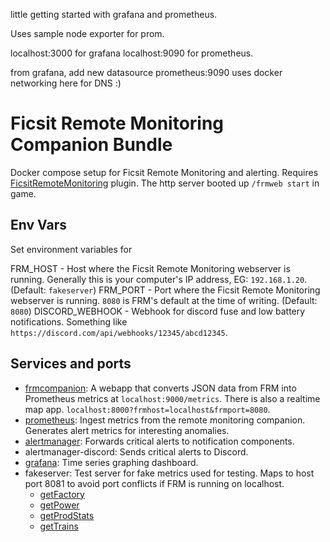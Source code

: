 little getting started with grafana and prometheus.

Uses sample node exporter for prom.

localhost:3000 for grafana
localhost:9090 for prometheus.

from grafana, add new datasource prometheus:9090
uses docker networking here for DNS :)

# Ficsit Remote Monitoring Companion Bundle

Docker compose setup for Ficsit Remote Monitoring and alerting. Requires [FicsitRemoteMonitoring](https://ficsit.app/mod/FicsitRemoteMonitoring) plugin.
The http server booted up `/frmweb start` in game.

## Env Vars

Set environment variables for

FRM_HOST - Host where the Ficsit Remote Monitoring webserver is running. Generally this is your computer's IP address, EG: `192.168.1.20`. (Default: `fakeserver`)
FRM_PORT - Port where the Ficsit Remote Monitoring webserver is running. `8080` is FRM's default at the time of writing. (Default: `8080`)
DISCORD_WEBHOOK - Webhook for discord fuse and low battery notifications. Something like `https://discord.com/api/webhooks/12345/abcd12345`.

## Services and ports

- [frmcompanion](http://localhost:9000/metrics): A webapp that converts JSON data from FRM into Prometheus metrics at `localhost:9000/metrics`. There is also a realtime map app. `localhost:8000?frmhost=localhost&frmport=8080`.
- [prometheus](http://localhost:9090): Ingest metrics from the remote monitoring companion. Generates alert metrics for interesting anomalies.
- [alertmanager](http://localhost:9093): Forwards critical alerts to notification components.
- alertmanager-discord: Sends critical alerts to Discord.
- [grafana](http://localhost:3000): Time series graphing dashboard.
- fakeserver: Test server for fake metrics used for testing. Maps to host port 8081 to avoid port conflicts if FRM is running on localhost.
  - [getFactory](http://localhost:8081/getFactory)
  - [getPower](http://localhost:8081/getPower)
  - [getProdStats](http://localhost:8081/getProdStats)
  - [getTrains](http://localhost:8081/getTrains)
